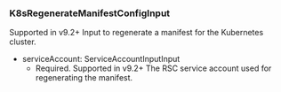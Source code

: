 ### K8sRegenerateManifestConfigInput
Supported in v9.2+
Input to regenerate a manifest for the Kubernetes cluster.

- serviceAccount: ServiceAccountInputInput
  - Required. Supported in v9.2+
The RSC service account used for regenerating the manifest.
